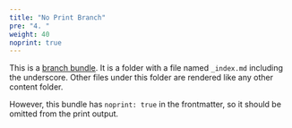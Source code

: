 ```yaml
---
title: "No Print Branch"
pre: "4. "
weight: 40
noprint: true
---
```


This is a [branch bundle](https://gohugo.io/content-management/page-bundles/). It is a folder with a file named `_index.md` including the underscore. Other files under this folder are rendered like any other content folder. 

However, this bundle has `noprint: true` in the frontmatter, so it should be omitted from the print output.